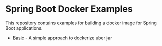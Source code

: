 # Spring Boot Docker Examples

This repository contains examples for building a docker image for Spring Boot applications.

 - [Basic](./basic/README.md) - A simple approach to dockerize uber jar 


